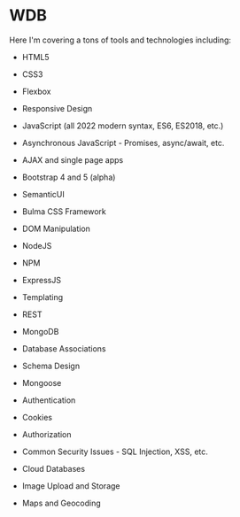 # WDB

Here I'm covering a tons of tools and technologies including:

 - HTML5

 - CSS3

 - Flexbox

 - Responsive Design

 - JavaScript (all 2022 modern syntax, ES6, ES2018, etc.)

 - Asynchronous JavaScript - Promises, async/await, etc.

 - AJAX and single page apps

 - Bootstrap 4 and 5 (alpha)

 - SemanticUI

 - Bulma CSS Framework

 - DOM Manipulation

 - NodeJS

 - NPM

 - ExpressJS

 - Templating

 - REST

 - MongoDB

 - Database Associations

 - Schema Design

 - Mongoose

 - Authentication

 - Cookies

 - Authorization

 - Common Security Issues - SQL Injection, XSS, etc.

 - Cloud Databases

 - Image Upload and Storage

 - Maps and Geocoding
